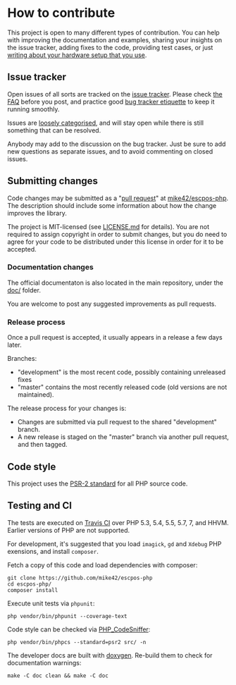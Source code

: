 # How to contribute

This project is open to many different types of contribution. You can help with improving the documentation and examples, sharing your insights on the issue tracker, adding fixes to the code, providing test cases, or just [writing about your hardware setup that you use](https://github.com/mike42/escpos-php/issues/new).

## Issue tracker

Open issues of all sorts are tracked on the [issue tracker](https://github.com/mike42/escpos-php/issues). Please check [the FAQ](https://github.com/mike42/escpos-php/blob/development/doc/FAQ.md) before you post, and practice good [bug tracker etiquette](https://bugzilla.mozilla.org/page.cgi?id=etiquette.html) to keep it running smoothly.

Issues are [loosely categorised](https://github.com/mike42/escpos-php/labels), and will stay open while there is still something that can be resolved.

Anybody may add to the discussion on the bug tracker. Just be sure to add new questions as separate issues, and to avoid commenting on closed issues.

## Submitting changes

Code changes may be submitted as a "[pull request](https://help.github.com/articles/about-pull-requests/)" at [mike42/escpos-php](https://github.com/mike42/escpos-php). The description should include some information about how the change improves the library.

The project is MIT-licensed (see [LICENSE.md](https://github.com/mike42/escpos-php/blob/development/LICENSE.md) for details). You are not required to assign copyright in order to submit changes, but you do need to agree for your code to be distributed under this license in order for it to be accepted.

### Documentation changes

The official documentaton is also located in the main repository, under the [doc/](https://github.com/mike42/escpos-php/tree/development/doc) folder.

You are welcome to post any suggested improvements as pull requests.

### Release process

Once a pull request is accepted, it usually appears in a release a few days later.

Branches:

- "development" is the most recent code, possibly containing unreleased fixes
- "master" contains the most recently released code (old versions are not maintained).

The release process for your changes is:

- Changes are submitted via pull request to the shared "development" branch.
- A new release is staged on the "master" branch via another pull request, and then tagged.

## Code style

This project uses the [PSR-2 standard](https://github.com/php-fig/fig-standards/blob/master/accepted/PSR-2-coding-style-guide.md) for all PHP source code.

## Testing and CI

The tests are executed on [Travis CI](https://travis-ci.org/mike42/escpos-php) over PHP 5.3, 5.4, 5.5, 5.7, 7, and HHVM. Earlier versions of PHP are not supported.

For development, it's suggested that you load `imagick`, `gd` and `Xdebug` PHP exensions, and install `composer`.

Fetch a copy of this code and load dependencies with composer:

    git clone https://github.com/mike42/escpos-php
    cd escpos-php/
    composer install

Execute unit tests via `phpunit`:

    php vendor/bin/phpunit --coverage-text

Code style can be checked via [PHP_CodeSniffer](https://github.com/squizlabs/PHP_CodeSniffer):

    php vendor/bin/phpcs --standard=psr2 src/ -n

The developer docs are built with [doxygen](https://github.com/doxygen/doxygen). Re-build them to check for documentation warnings:

    make -C doc clean && make -C doc
